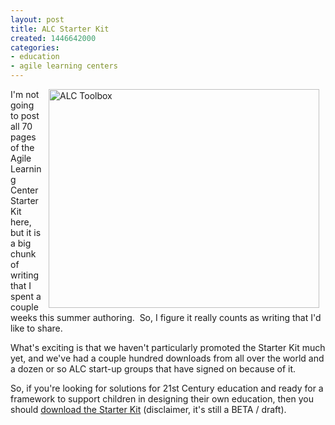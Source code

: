 ```yaml
---
layout: post
title: ALC Starter Kit
created: 1446642000
categories:
- education
- agile learning centers
---
```

<p><img alt="ALC Toolbox" src="/sites/artbrock.com/files/images/ALC_Starter_Kit.png" style="width: 433px; height: 350px; margin-left: 10px; margin-right: 10px; float: right;">I'm not going to post all 70 pages of the Agile Learning Center Starter Kit here, but it is a big chunk of writing that I spent a couple weeks this summer authoring. &nbsp;So, I figure it really counts as writing that I'd like to share.</p><p>What's exciting is that we haven't particularly promoted the Starter Kit much yet, and we've had a couple hundred downloads from all over the world and a dozen or so ALC start-up groups that have signed on because of it.</p><p>So, if you're looking for solutions for 21st Century education and ready for a framework to support children in designing their own education, then you should <a href="http://StarterKit.AgileLearningCenters.org">download the Starter Kit</a> (disclaimer, it's still a BETA / draft).</p><p><!--break--></p><p>&nbsp;</p>
